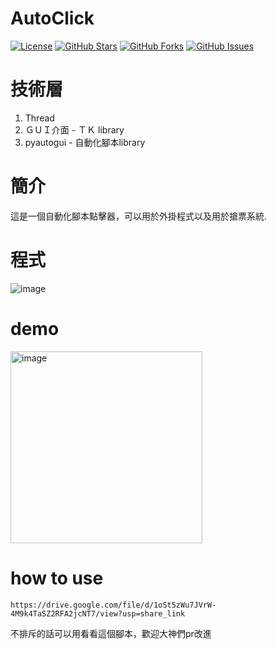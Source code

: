 # AutoClick

[![License](https://img.shields.io/badge/License-MIT-blue.svg)](LICENSE)
[![GitHub Stars](https://img.shields.io/github/stars/chris911024/Automated-click-script-plug-in?style=flat&label=Stars)](https://github.com/chris911024/Automated-click-script-plug-in/stargazers)
[![GitHub Forks](https://img.shields.io/github/forks/chris911024/Automated-click-script-plug-in?style=flat&label=Forks)](https://github.com/chris911024/Automated-click-script-plug-in/network/members)
[![GitHub Issues](https://img.shields.io/github/issues/chris911024/Automated-click-script-plug-in?style=flat&label=Issues)](https://github.com/chris911024/Automated-click-script-plug-in/issues)
# 技術層
1. Thread
2. ＧＵＩ介面 - ＴＫ library
3. pyautogui - 自動化腳本library
# 簡介
這是一個自動化腳本點擊器，可以用於外掛程式以及用於搶票系統.
# 程式
![image](https://github.com/chris911024/Automated-click-script-plug-in/assets/67829896/0c44677a-5b55-4df2-81df-1e9b8dd3b9d2)

# demo
<img width="307" alt="image" src="https://github.com/chris911024/Automated-click-script-plug-in/assets/67829896/9c09d9ff-5875-409b-801b-a71663bee55e">

# how to use
```
https://drive.google.com/file/d/1oSt5zWu7JVrW-4M9k4TaSZ2RFA2jcNT7/view?usp=share_link
```

不排斥的話可以用看看這個腳本，歡迎大神們pr改進


